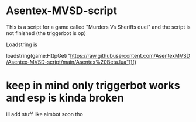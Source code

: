 # Asentex-MVSD-script
This is a script for a game called "Murders Vs Sheriffs duel" and the script is not finished (the triggerbot is op)


Loadstring is

loadstring(game:HttpGet("https://raw.githubusercontent.com/AsentexMVSD/Asentex-MVSD-script/main/Asentex%20Beta.lua"))()

# keep in mind only triggerbot works and esp is kinda broken

ill add stuff like aimbot soon tho

